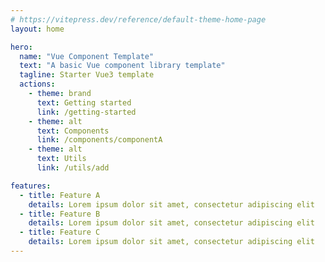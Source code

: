 ```yaml
---
# https://vitepress.dev/reference/default-theme-home-page
layout: home

hero:
  name: "Vue Component Template"
  text: "A basic Vue component library template"
  tagline: Starter Vue3 template
  actions:
    - theme: brand
      text: Getting started
      link: /getting-started
    - theme: alt
      text: Components
      link: /components/componentA
    - theme: alt
      text: Utils
      link: /utils/add

features:
  - title: Feature A
    details: Lorem ipsum dolor sit amet, consectetur adipiscing elit
  - title: Feature B
    details: Lorem ipsum dolor sit amet, consectetur adipiscing elit
  - title: Feature C
    details: Lorem ipsum dolor sit amet, consectetur adipiscing elit
---
```


